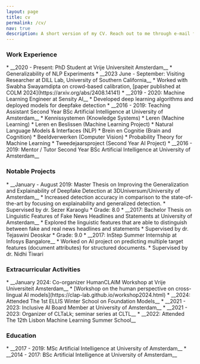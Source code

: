 ```yaml
---
layout: page
title: cv
permalink: /cv/
nav: true
description: A short version of my CV. Reach out to me through e-mail for a detailed and complete version!
---
```


<h3 class="post-title">Work Experience</h3>
* __2020 - Present: PhD Student at Vrije Universiteit Amsterdam__
    * Generalizability of NLP Experiments
* __2023 June - September: Visiting Researcher at DILL Lab, University of Southern California__
    * Worked with Swabha Swayamdipta on crowd-based calibration, [paper published at COLM 2024](https://arxiv.org/abs/2408.14141)
* __2019 - 2020: Machine Learning Engineer at Sensity AI__ 
    * Developed deep learning algorithms and deployed models for deepfake detection
* __2016 - 2019: Teaching Assistant Second Year BSc Artificial Intelligence at University of Amsterdam__
    * Kennissystemen (Knowledge Systems) 
    * Leren (Machine Learning) 
    * Leren en Beslissen (Machine Learning Project)
    * Natural Language Models & Interfaces (NLP)
    * Brein en Cognitie (Brain and Cognition)
    * Beeldverwerken (Computer Vision)
    * Probability Theory for Machine Learning
    * Tweedejaarsproject (Second Year AI Project)
* __2016 - 2019: Mentor / Tutor Second Year BSc Artificial Intelligence at University of Amsterdam__

<h3 class="post-title">Notable Projects</h3>
* __January - August 2019: Master Thesis on Improving the Generalization and Explainability of Deepfake Detection at 3DUniversum/University of Amsterdam__
    * Increased detection accuracy in comparison to the state-of-the-art by focusing on explainability and generalized detection. 
    * Supervised by dr. Sezer Karaoglu
    * Grade: 8.0
* __2017: Bachelor Thesis on Linguistic Features of Fake News Headlines and Statements at University of Amsterdam__ 
    * Explored the linguistic features that are able to distinguish between fake and real news headlines and statements
    * Supervised by dr. Tejaswini Deoskar
    * Grade: 9.0 
* __2017: InStep Summer Internship at Infosys Bangalore__
    * Worked on AI project on predicting multiple target features (document attributes) for structured documents.
    * Supervised by dr. Nidhi Tiwari
    
<h3 class="post-title">Extracurricular Activities</h3>
* __January 2024: Co-organizer HumanCLAIM Workshop at Vrije Universiteit Amsterdam__
    * [Workshop on the human perspective on cross-lingual AI models](https://clap-lab.github.io/workshop2024.html)
* __2024: Attended The 1st ELLIS Winter School on Foundation Models__
* __2021 - 2023: Inclusive AI Board Member at University of Amsterdam__
* __2021 - 2023: Organizer of CLTaLk; seminar series at CLTL__
* __2022: Attended The 12th Lisbon Machine Learning Summer School__

<h3 class="post-title">Education</h3>
* __2017 - 2019: MSc Artificial Intelligence at University of Amsterdam__
* __2014 - 2017: BSc Artificial Intelligence at University of Amsterdam__